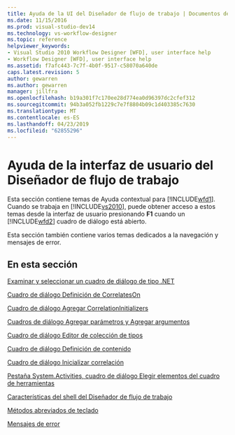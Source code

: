 ```yaml
---
title: Ayuda de la UI del Diseñador de flujo de trabajo | Documentos de Microsoft
ms.date: 11/15/2016
ms.prod: visual-studio-dev14
ms.technology: vs-workflow-designer
ms.topic: reference
helpviewer_keywords:
- Visual Studio 2010 Workflow Designer [WFD], user interface help
- Workflow Designer [WFD], user interface help
ms.assetid: f7afc443-7c7f-4b0f-9517-c58070a640de
caps.latest.revision: 5
author: gewarren
ms.author: gewarren
manager: jillfra
ms.openlocfilehash: b19a301f7c170ee28d774ea0d96397dc2cfef312
ms.sourcegitcommit: 94b3a052fb1229c7e7f8804b09c1d403385c7630
ms.translationtype: MT
ms.contentlocale: es-ES
ms.lasthandoff: 04/23/2019
ms.locfileid: "62855296"
---
```

# <a name="workflow-designer-ui-help"></a>Ayuda de la interfaz de usuario del Diseñador de flujo de trabajo
Esta sección contiene temas de Ayuda contextual para [!INCLUDE[wfd1](../includes/wfd1-md.md)]. Cuando se trabaja en [!INCLUDE[vs2010](../includes/vs2010-md.md)], puede obtener acceso a estos temas desde la interfaz de usuario presionando **F1** cuando un [!INCLUDE[wfd2](../includes/wfd2-md.md)] cuadro de diálogo está abierto.  
  
 Esta sección también contiene varios temas dedicados a la navegación y mensajes de error.  
  
## <a name="in-this-section"></a>En esta sección  
 [Examinar y seleccionar un cuadro de diálogo de tipo .NET](../workflow-designer/browse-and-select-a-dotnet-type-dialog-box.md)  
  
 [Cuadro de diálogo Definición de CorrelatesOn](../workflow-designer/correlateson-definition-dialog-box.md)  
  
 [Cuadro de diálogo Agregar CorrelationInitializers](../workflow-designer/add-correlationinitializers-dialog-box.md)  
  
 [Cuadros de diálogo Agregar parámetros y Agregar argumentos](../workflow-designer/add-parameters-and-add-arguments-dialog-boxes.md)  
  
 [Cuadro de diálogo Editor de colección de tipos](../workflow-designer/type-collection-editor-dialog-box.md)  
  
 [Cuadro de diálogo Definición de contenido](../workflow-designer/content-definition-dialog-box.md)  
  
 [Cuadro de diálogo Inicializar correlación](../workflow-designer/initialize-correlation-dialog-box.md)  
  
 [Pestaña System.Activities, cuadro de diálogo Elegir elementos del cuadro de herramientas](../workflow-designer/system-activities-tab-choose-toolbox-items-dialog-box.md)  
  
 [Características del shell del Diseñador de flujo de trabajo](../workflow-designer/workflow-designer-shell-features.md)  
  
 [Métodos abreviados de teclado](../workflow-designer/keyboard-shortcuts-in-the-workflow-designer.md)  
  
 [Mensajes de error](../workflow-designer/error-messages-in-workflow-designer.md)